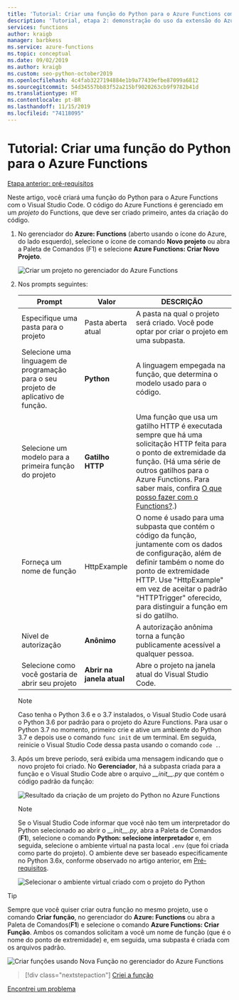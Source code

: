 ```yaml
---
title: 'Tutorial: Criar uma função do Python para o Azure Functions com o Visual Studio Code'
description: 'Tutorial, etapa 2: demonstração do uso da extensão do Azure Functions para VS Code.'
services: functions
author: kraigb
manager: barbkess
ms.service: azure-functions
ms.topic: conceptual
ms.date: 09/02/2019
ms.author: kraigb
ms.custom: seo-python-october2019
ms.openlocfilehash: 4c4fab3227194884e1b9a77439efbe87099a6812
ms.sourcegitcommit: 54d34557bb83f52a215bf9020263cb9f9782b41d
ms.translationtype: HT
ms.contentlocale: pt-BR
ms.lasthandoff: 11/15/2019
ms.locfileid: "74118095"
---
```

# <a name="tutorial-create-a-python-function-for-azure-functions"></a>Tutorial: Criar uma função do Python para o Azure Functions

[Etapa anterior: pré-requisitos](tutorial-vs-code-serverless-python-01.md)

Neste artigo, você criará uma função do Python para o Azure Functions com o Visual Studio Code. O código do Azure Functions é gerenciado em um _projeto_ do Functions, que deve ser criado primeiro, antes da criação do código.

1. No gerenciador do **Azure: Functions** (aberto usando o ícone do Azure, do lado esquerdo), selecione o ícone de comando **Novo projeto** ou abra a Paleta de Comandos (F1) e selecione **Azure Functions: Criar Novo Projeto**.

    ![Criar um projeto no gerenciador do Azure Functions](media/tutorial-vs-code-serverless-python/create-a-new-project-in-azure-functions-explorer.png)

1. Nos prompts seguintes:

    | Prompt | Valor | DESCRIÇÃO |
    | --- | --- | --- |
    | Especifique uma pasta para o projeto | Pasta aberta atual | A pasta na qual o projeto será criado. Você pode optar por criar o projeto em uma subpasta. |
    | Selecione uma linguagem de programação para o seu projeto de aplicativo de função. | **Python** | A linguagem empegada na função, que determina o modelo usado para o código. |
    | Selecione um modelo para a primeira função do projeto | **Gatilho HTTP** | Uma função que usa um gatilho HTTP é executada sempre que há uma solicitação HTTP feita para o ponto de extremidade da função. (Há uma série de outros gatilhos para o Azure Functions. Para saber mais, confira [O que posso fazer com o Functions?](/azure/azure-functions/functions-overview#what-can-i-do-with-functions).) |
    | Forneça um nome de função | HttpExample | O nome é usado para uma subpasta que contém o código da função, juntamente com os dados de configuração, além de definir também o nome do ponto de extremidade HTTP. Use "HttpExample" em vez de aceitar o padrão "HTTPTrigger" oferecido, para distinguir a função em si do gatilho. |
    | Nível de autorização | **Anônimo** | A autorização anônima torna a função publicamente acessível a qualquer pessoa. |
    | Selecione como você gostaria de abrir seu projeto | **Abrir na janela atual** | Abre o projeto na janela atual do Visual Studio Code. |

    > [!NOTE]
    > Caso tenha o Python 3.6 e o 3.7 instalados, o Visual Studio Code usará o Python 3.6 por padrão para o projeto do Azure Functions. Para usar o Python 3.7 no momento, primeiro crie e ative um ambiente do Python 3.7 e depois use o comando `func init` de um terminal. Em seguida, reinicie o Visual Studio Code dessa pasta usando o comando `code .`.

1. Após um breve período, será exibida uma mensagem indicando que o novo projeto foi criado. No **Gerenciador**, há a subpasta criada para a função e o Visual Studio Code abre o arquivo *\_\_init\_\_.py* que contém o código padrão da função:

    ![Resultado da criação de um projeto do Python no Azure Functions](media/tutorial-vs-code-serverless-python/display-results-of-new-python-project-in-azure-functions.png)

    > [!NOTE]
    > Se o Visual Studio Code informar que você não tem um interpretador do Python selecionado ao abrir o *\_\_init\_\_.py*, abra a Paleta de Comandos (**F1**), selecione o comando **Python: selecione interpretador** e, em seguida, selecione o ambiente virtual na pasta local `.env` (que foi criada como parte do projeto). O ambiente deve ser baseado especificamente no Python 3.6x, conforme observado no artigo anterior, em [Pré-requisitos](tutorial-vs-code-serverless-python-01.md#prerequisites).
    >
    > ![Selecionar o ambiente virtual criado com o projeto do Python](media/tutorial-vs-code-serverless-python/select-virtual-environment-created-with-the-python-project.png)

> [!TIP]
> Sempre que você quiser criar outra função no mesmo projeto, use o comando **Criar função**, no gerenciador do **Azure: Functions** ou abra a Paleta de Comandos(**F1**) e selecione o comando **Azure Functions: Criar Função**. Ambos os comandos solicitam a você um nome de função (que é o nome do ponto de extremidade) e, em seguida, uma subpasta é criada com os arquivos padrão.
>
> ![Criar funções usando Nova Função no gerenciador do Azure Functions](media/tutorial-vs-code-serverless-python/create-new-functions-in-azure-functions-explorer.png)

> [!div class="nextstepaction"]
> [Criei a função](tutorial-vs-code-serverless-python-03.md)

[Encontrei um problema](https://www.research.net/r/PWZWZ52?tutorial=vscode-functions-python&step=02-create-function)
